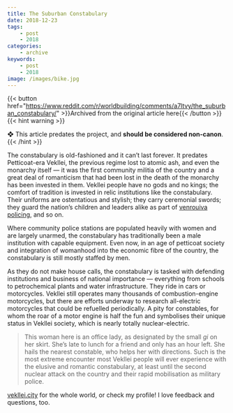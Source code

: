 ```yaml
---
title: The Suburban Constabulary
date: 2018-12-23
tags:
    - post
    - 2018
categories:
    - archive
keywords:
    - post
    - 2018
image: /images/bike.jpg
---
```

{{< button href="https://www.reddit.com/r/worldbuilding/comments/a7ltvy/the_suburban_constabulary/" >}}Archived from the original article here{{< /button >}}
{{< hint warning >}}

❖ This article predates the project, and **should be considered non-canon**.
{{< /hint >}}

The constabulary is old-fashioned and it can’t last forever. It predates Petticoat-era Vekllei, the previous regime lost to atomic ash, and even the monarchy itself — it was the first community militia of the country and a great deal of romanticism that had been lost in the death of the monarchy has been invested in them. Vekllei people have no gods and no kings; the comfort of tradition is invested in relic institutions like the constabulary. Their uniforms are ostentatious and stylish; they carry ceremonial swords; they guard the nation’s children and leaders alike as part of [venrouiva policing](https://www.reddit.com/r/worldbuilding/comments/99nhx6/the_constabulary/), and so on.

Where community police stations are populated heavily with women and are largely unarmed, the constabulary has traditionally been a male institution with capable equipment. Even now, in an age of petticoat society and integration of womanhood into the economic fibre of the country, the constabulary is still mostly staffed by men.

As they do not make house calls, the constabulary is tasked with defending institutions and business of national importance — everything from schools to petrochemical plants and water infrastructure. They ride in cars or motorcycles. Vekllei still operates many thousands of combustion-engine motorcycles, but there are efforts underway to research all-electric motorcycles that could be refuelled periodically. A pity for constables, for whom the roar of a motor engine is half the fun and symbolises their unique status in Vekllei society, which is nearly totally nuclear-electric.

>This woman here is an office lady, as designated by the small *gi* on her skirt. She’s late to lunch for a friend and only has an hour left. She hails the nearest constable, who helps her with directions. Such is the most extreme encounter most Vekllei people will ever experience with the elusive and romantic constabulary, at least until the second nuclear attack on the country and their rapid mobilisation as military police.

[vekllei.city](https://vekllei.city) for the whole world, or check my profile! I love feedback and questions, too.
